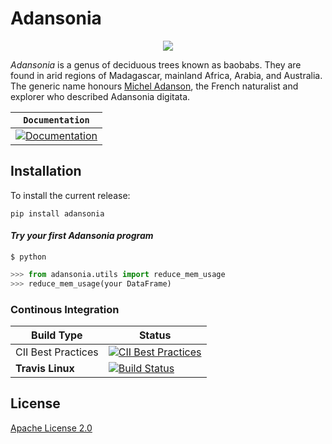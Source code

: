 # Adansonia

<div align="center">
  <img src="https://upload.wikimedia.org/wikipedia/commons/thumb/c/cb/Adansonia_grandidieri03.jpg/640px-Adansonia_grandidieri03.jpg">
</div>



_Adansonia_ is a genus of deciduous trees known as baobabs. They are found in arid regions of Madagascar, mainland Africa, Arabia, and Australia. The generic name honours [Michel Adanson](https://fr.wikipedia.org/wiki/Michel_Adanson), the French naturalist and explorer who described Adansonia digitata.

| **`Documentation`** |
|-----------------|
| [![Documentation](https://img.shields.io/badge/api-reference-blue.svg)](https://github.com/baobab-group/Adansonia/blob/master/README.md) |


## Installation

To install the current release:

```
pip install adansonia
```

#### *Try your first Adansonia program*

```shell
$ python
```

```python
>>> from adansonia.utils import reduce_mem_usage
>>> reduce_mem_usage(your DataFrame)

```

### Continous Integration

| Build Type      | Status |
| ---             | ---    |
|CII Best Practices|[![CII Best Practices](https://bestpractices.coreinfrastructure.org/projects/2928/badge)](https://bestpractices.coreinfrastructure.org/projects/2928)|
| **Travis Linux**   | [![Build Status](https://travis-ci.com/baobab-group/Adansonia.svg?branch=master)](https://travis-ci.com/baobab-group/Adansonia) |



## License

[Apache License 2.0](LICENSE)
